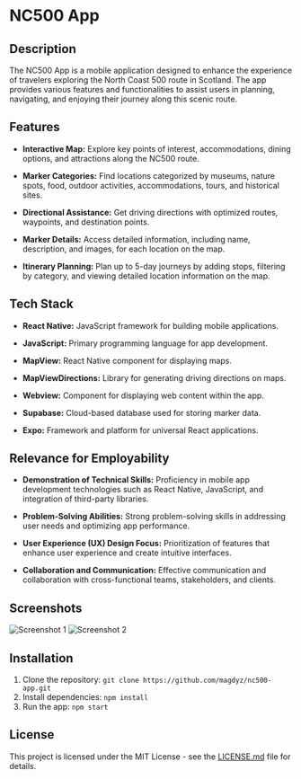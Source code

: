 # NC500 App

## Description
The NC500 App is a mobile application designed to enhance the experience of travelers exploring the North Coast 500 route in Scotland. The app provides various features and functionalities to assist users in planning, navigating, and enjoying their journey along this scenic route.

## Features

- **Interactive Map:** Explore key points of interest, accommodations, dining options, and attractions along the NC500 route.
  
- **Marker Categories:** Find locations categorized by museums, nature spots, food, outdoor activities, accommodations, tours, and historical sites.
  
- **Directional Assistance:** Get driving directions with optimized routes, waypoints, and destination points.
  
- **Marker Details:** Access detailed information, including name, description, and images, for each location on the map.
  
- **Itinerary Planning:** Plan up to 5-day journeys by adding stops, filtering by category, and viewing detailed location information on the map.
  
## Tech Stack

- **React Native:** JavaScript framework for building mobile applications.
  
- **JavaScript:** Primary programming language for app development.
  
- **MapView:** React Native component for displaying maps.
  
- **MapViewDirections:** Library for generating driving directions on maps.
  
- **Webview:** Component for displaying web content within the app.
  
- **Supabase:** Cloud-based database used for storing marker data.
  
- **Expo:** Framework and platform for universal React applications.

## Relevance for Employability

- **Demonstration of Technical Skills:** Proficiency in mobile app development technologies such as React Native, JavaScript, and integration of third-party libraries.
  
- **Problem-Solving Abilities:** Strong problem-solving skills in addressing user needs and optimizing app performance.
  
- **User Experience (UX) Design Focus:** Prioritization of features that enhance user experience and create intuitive interfaces.
  
- **Collaboration and Communication:** Effective communication and collaboration with cross-functional teams, stakeholders, and clients.

## Screenshots

![Screenshot 1](/Screenshots/screenshot1.gif)
![Screenshot 2](/screenshots/screenshot2.gif)

## Installation

1. Clone the repository: `git clone https://github.com/magdyz/nc500-app.git`
2. Install dependencies: `npm install`
3. Run the app: `npm start`

## License

This project is licensed under the MIT License - see the [LICENSE.md](LICENSE.md) file for details.
